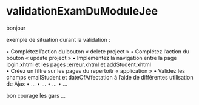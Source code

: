 validationExamDuModuleJee
=========================

bonjour 

exemple de situation durant la validation :

• Complétez l’action du bouton « delete project » 
•	Complétez l’action du bouton « update project » 
•	Implementez la navigation entre la page login.xhtml et les pages :erreur.xhtml et addStudent.xhtml  
•	Créez un filtre sur les pages du repertoitr « application »
•	Validez les champs emailStudent et dateOfAffectation à l’aide de différentes utilisation de Ajax
•	…
•	…
•	…
•	…




bon courage les gars ...
